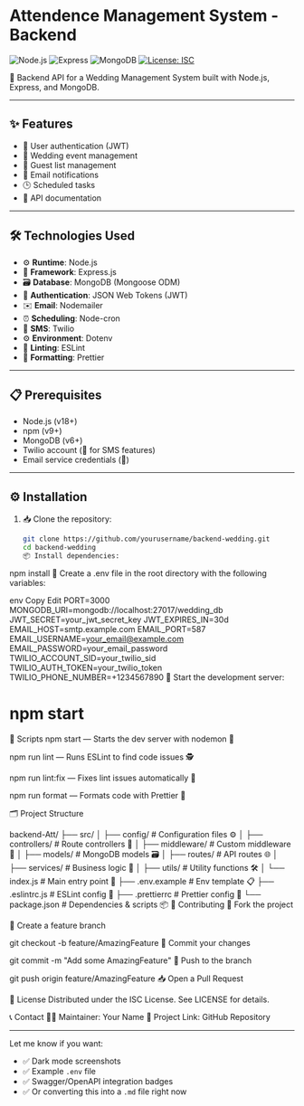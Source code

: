 # Attendence Management System - Backend

![Node.js](https://img.shields.io/badge/Node.js-18.x-green)
![Express](https://img.shields.io/badge/Express-4.x-lightgrey)
![MongoDB](https://img.shields.io/badge/MongoDB-8.x-green)
[![License: ISC](https://img.shields.io/badge/License-ISC-blue.svg)](https://opensource.org/licenses/ISC)

🎯 Backend API for a Wedding Management System built with Node.js, Express, and MongoDB.

---

## ✨ Features

- 🔐 User authentication (JWT)
- 📅 Wedding event management
- 👥 Guest list management
- 📧 Email notifications
- 🕒 Scheduled tasks
- 📘 API documentation

---

## 🛠️ Technologies Used

- ⚙️ **Runtime**: Node.js
- 🚀 **Framework**: Express.js
- 🗃️ **Database**: MongoDB (Mongoose ODM)
- 🔐 **Authentication**: JSON Web Tokens (JWT)
- ✉️ **Email**: Nodemailer
- ⏰ **Scheduling**: Node-cron
- 📲 **SMS**: Twilio
- ⚙️ **Environment**: Dotenv
- 🧹 **Linting**: ESLint
- 🎨 **Formatting**: Prettier

---

## 📋 Prerequisites

- Node.js (v18+)
- npm (v9+)
- MongoDB (v6+)
- Twilio account (📲 for SMS features)
- Email service credentials (📧)

---

## ⚙️ Installation

1. 📥 Clone the repository:
   ```bash
   git clone https://github.com/yourusername/backend-wedding.git
   cd backend-wedding
   📦 Install dependencies:
   ```

npm install
🧾 Create a .env file in the root directory with the following variables:

env
Copy
Edit
PORT=3000
MONGODB_URI=mongodb://localhost:27017/wedding_db
JWT_SECRET=your_jwt_secret_key
JWT_EXPIRES_IN=30d
EMAIL_HOST=smtp.example.com
EMAIL_PORT=587
EMAIL_USERNAME=your_email@example.com
EMAIL_PASSWORD=your_email_password
TWILIO_ACCOUNT_SID=your_twilio_sid
TWILIO_AUTH_TOKEN=your_twilio_token
TWILIO_PHONE_NUMBER=+1234567890
🚀 Start the development server:

# npm start

📜 Scripts
npm start — Starts the dev server with nodemon 🔁

npm run lint — Runs ESLint to find code issues 🕵️

npm run lint:fix — Fixes lint issues automatically 🔧

npm run format — Formats code with Prettier 🎨

🗂️ Project Structure

backend-Att/
├── src/
│ ├── config/ # Configuration files ⚙️
│ ├── controllers/ # Route controllers 🔁
│ ├── middleware/ # Custom middleware 🧱
│ ├── models/ # MongoDB models 🗃️
│ ├── routes/ # API routes 🌐
│ ├── services/ # Business logic 🧠
│ ├── utils/ # Utility functions 🛠️
│ └── index.js # Main entry point 🚪
├── .env.example # Env template 📋
├── .eslintrc.js # ESLint config 📏
├── .prettierrc # Prettier config 🎨
└── package.json # Dependencies & scripts 📦
🤝 Contributing
🍴 Fork the project

🌿 Create a feature branch

git checkout -b feature/AmazingFeature
💾 Commit your changes

git commit -m "Add some AmazingFeature"
🚀 Push to the branch

git push origin feature/AmazingFeature
📥 Open a Pull Request

🪪 License
Distributed under the ISC License. See LICENSE for details.

📞 Contact
👨‍💻 Maintainer: Your Name
🔗 Project Link: GitHub Repository

---

Let me know if you want:

- ✅ Dark mode screenshots
- ✅ Example `.env` file
- ✅ Swagger/OpenAPI integration badges
- ✅ Or converting this into a `.md` file right now
